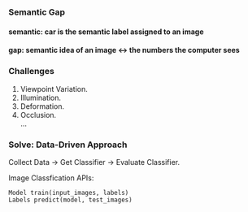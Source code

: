 
# 

### Semantic Gap
#### semantic: car is the semantic label assigned to an image
#### gap: semantic idea of an image <-> the numbers the computer sees

### Challenges
  1. Viewpoint Variation.  
  2. Illumination.  
  3. Deformation.  
  4. Occlusion.  
  ...  

### Solve: Data-Driven Approach

Collect Data -> Get Classifier -> Evaluate Classifier.  

Image Classfication APIs:
```
Model train(input_images, labels)
Labels predict(model, test_images)
```
  
